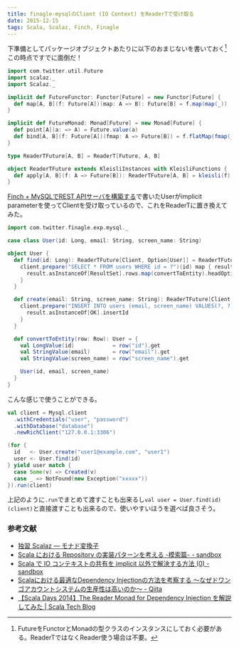 ```yaml
---
title: finagle-mysqlのClient (IO Context) をReaderTで受け取る
date: 2015-12-15
tags: Scala, Scalaz, Finch, Finagle
---
```


下準備としてパッケージオブジェクトあたりに以下のおまじないを書いておく[^1] この時点ですでに面倒だ！

```scala
import com.twitter.util.Future
import scalaz._
import Scalaz._

implicit def FutureFunctor: Functor[Future] = new Functor[Future] {
  def map[A, B](f: Future[A])(map: A => B): Future[B] = f.map(map(_))
}

implicit def FutureMonad: Monad[Future] = new Monad[Future] {
  def point[A](a: => A) = Future.value(a)
  def bind[A, B](f: Future[A])(fmap: A => Future[B]) = f.flatMap(fmap(_))
}

type ReaderTFuture[A, B] = ReaderT[Future, A, B]

object ReaderTFuture extends KleisliInstances with KleisliFunctions {
  def apply[A, B](f: A => Future[B]): ReaderTFuture[A, B] = kleisli(f)
}
```

[Finch + MySQLでREST APIサーバを構築する](/2015/12/07/finch.html)で書いたUserがimplicit parameterを使ってClientを受け取っているので、これをReaderTに置き換えてみた。

```scala
import com.twitter.finagle.exp.mysql._

case class User(id: Long, email: String, screen_name: String)

object User {
  def find(id: Long): ReaderTFuture[Client, Option[User]] = ReaderTFuture { client =>
    client.prepare("SELECT * FROM users WHERE id = ?")(id) map { result =>
      result.asInstanceOf[ResultSet].rows.map(convertToEntity).headOption
    }
  }

  def create(email: String, screen_name: String): ReaderTFuture[Client, Long] = ReaderTFuture { client =>
    client.prepare("INSERT INTO users (email, screen_name) VALUES(?, ?)")(email, screen_name) map { result =>
      result.asInstanceOf[OK].insertId
    }
  }

  def convertToEntity(row: Row): User = {
    val LongValue(id)            = row("id").get
    val StringValue(email)       = row("email").get
    val StringValue(screen_name) = row("screen_name").get

    User(id, email, screen_name)
  }
}
```

こんな感じで使うことができる。

```scala
val client = Mysql.client
  .withCredentials("user", "password")
  .withDatabase("database")
  .newRichClient("127.0.0.1:3306")

(for {
  id   <- User.create("user1@example.com", "user1")
  user <- User.find(id)
} yield user match {
  case Some(v) => Created(v)
  case _ => NotFound(new Exception("xxxxx"))
}).run(client)
```

上記のように`.run`でまとめて渡すことも出来るし`val user = User.find(id)(client)`と直接渡すことも出来るので、使いやすいほうを選べば良さそう。

### 参考文献

* [独習 Scalaz — モナド変換子](http://eed3si9n.com/learning-scalaz/ja/Monad-transformers.html)
* [Scala における Repository の実装パターンを考える -模索篇- - sandbox](http://tlync.hateblo.jp/entry/2013/12/12/023135)
* [Scala で IO コンテキストの共有を implicit 以外で解決する方法 (0) - sandbox](http://tlync.hateblo.jp/entry/2014/09/19/181608)
* [Scalaにおける最適なDependency Injectionの方法を考察する 〜なぜドワンゴアカウントシステムの生産性は高いのか〜 - Qiita](http://qiita.com/pab_tech/items/1c0bdbc8a61949891f1f)
* [【Scala Days 2014】The Reader Monad for Dependency Injection を解説してみた | Scala Tech Blog](http://adtech.cyberagent.io/scalablog/2015/01/16/readermonad4di/)

[^1]: FutureをFunctorとMonadの型クラスのインスタンスにしておく必要がある。ReaderTではなくReader使う場合は不要。
